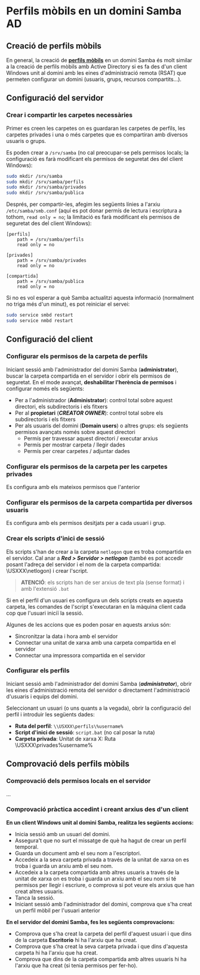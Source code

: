 # Perfils mòbils en un domini Samba AD

## Creació de perfils mòbils

En general, la creació de **[perfils mòbils](//UF1/perfils-usuari.html#què-és-el-perfil-dun-usuari)** en un domini Samba és molt similar a la creació de perfils mòbils amb Active Directory si es fa des d'un client Windows unit al domini amb les eines d'administració remota (RSAT) que permeten configurar un domini (usuaris, grups, recursos compartits...).

## Configuració del servidor

### Crear i compartir les carpetes necessàries

Primer es creen les carpetes on es guardaran les carpetes de perfils, les carpetes privades i una o més carpetes que es compartiran amb diversos usuaris o grups.

Es poden crear a `/srv/samba` (no cal preocupar-se pels permisos locals; la configuració es farà modificant els permisos de seguretat des del client Windows):

```bash
sudo mkdir /srv/samba
sudo mkdir /srv/samba/perfils
sudo mkdir /srv/samba/privades
sudo mkdir /srv/samba/publica
```

Després, per compartir-les, afegim les següents línies a l'arxiu `/etc/samba/smb.conf` (aquí es pot donar permís de lectura i escriptura a tothom, `read only = no`; la limitació es farà modificant els permisos de seguretat des del client Windows):

```
[perfils]
    path = /srv/samba/perfils
    read only = no

[privades]
    path = /srv/samba/privades
    read only = no

[compartida]
    path = /srv/samba/publica
    read only = no
```

Si no es vol esperar a què Samba actualitzi aquesta informació (normalment no triga més d'un minut), es pot reiniciar el servei:

```bash
sudo service smbd restart
sudo service nmbd restart
```

## Configuració del client

### Configurar els permisos de la carpeta de perfils

Iniciant sessió amb l'administrador del domini Samba (**administrator**), buscar la carpeta compartida en el servidor i obrir els permisos de seguretat.
En el mode avançat, **deshabilitar l'herència de permisos** i configurar només els següents:
* Per a l'administrador (**Administrator**): control total sobre aquest directori, els subdirectoris i els fitxers
* Per al **propietari** (**_CREATOR OWNER_**): control total sobre els subdirectoris i els fitxers
* Per als usuaris del domini (**Domain users**) o altres grups: els següents permisos avançats només sobre aquest directori
  * Permís per travessar aquest directori / executar arxius
  * Permís per mostrar carpeta / llegir dades
  * Permís per crear carpetes / adjuntar dades
  
### Configurar els permisos de la carpeta per les carpetes privades

Es configura amb els mateixos permisos que l'anterior

### Configurar els permisos de la carpeta compartida per diversos usuaris

Es configura amb els permisos desitjats per a cada usuari i grup.

### Crear els scripts d'inici de sessió

Els scripts s'han de crear a la carpeta `netlogon` que es troba compartida en el servidor. Cal anar a _**Red > Servidor > netlogon**_ (també es pot accedir posant l'adreça del servidor i el nom de la carpeta compartida: \\USXXX\netlogon) i crear l'script.

> **ATENCIÓ**: els scripts han de ser arxius de text pla (sense format) i amb l'extensió `.bat` 

Si en el perfil d'un usuari es configura un dels scripts creats en aquesta carpeta, les comandes de l'script s'executaran en la màquina client cada cop que l'usuari iniciï la sessió.

Algunes de les accions que es poden posar en aquests arxius són:
* Sincronitzar la data i hora amb el servidor
* Connectar una unitat de xarxa amb una carpeta compartida en el servidor
* Connectar una impressora compartida en el servidor

### Configurar els perfils

Iniciant sessió amb l'administrador del domini Samba (**_administrator_**), obrir les eines d'administració remota del servidor o directament l'administració d'usuaris i equips del domini.

Seleccionant un usuari (o uns quants a la vegada), obrir la configuració del perfil i introduir les següents dades:
* **Ruta del perfil**: `\\USXXX\perfils\%username%`
* **Script d'inici de sessió**: `script.bat` (no cal posar la ruta)
* **Carpeta privada**:   Unitat de xarxa X:  Ruta \\USXXX\privades\%username%

## Comprovació dels perfils mòbils

### Comprovació dels permisos locals en el servidor

...

### Comprovació pràctica accedint i creant arxius des d'un client

**En un client Windows unit al domini Samba, realitza les següents accions:**

* Inicia sessió amb un usuari del domini.
* Assegura't que no surt el missatge de què ha hagut de crear un perfil temporal.
* Guarda un document amb el seu nom a l'escriptori.
* Accedeix a la seva carpeta privada a través de la unitat de xarxa on es troba i guarda un arxiu amb el seu nom.
* Accedeix a la carpeta compartida amb altres usuaris a través de la unitat de xarxa on es troba i guarda un arxiu amb el seu nom si té permisos per llegir i escriure, o comprova si pot veure els arxius que han creat altres usuaris.
* Tanca la sessió.
* Iniciant sessió amb l'administrador del domini, comprova que s'ha creat un perfil mòbil per l'usuari anterior

**En el servidor del domini Samba, fes les següents comprovacions:**

* Comprova que s'ha creat la carpeta del perfil d'aquest usuari i que dins de la carpeta **Escritorio** hi ha l'arxiu que ha creat.
* Comprova que s'ha creat la seva carpeta privada i que dins d'aquesta carpeta hi ha l'arxiu que ha creat.
* Comprova que dins de la carpeta compartida amb altres usuaris hi ha l'arxiu que ha creat (si tenia permisos per fer-ho).

